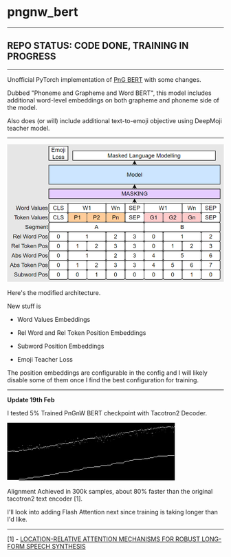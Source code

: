 # pngnw_bert

---

## REPO STATUS: CODE DONE, TRAINING IN PROGRESS

---

Unofficial PyTorch implementation of [PnG BERT](https://arxiv.org/pdf/2103.15060.pdf) with some changes.

Dubbed "Phoneme and Grapheme and Word BERT", this model includes additional word-level embeddings on both grapheme and phoneme side of the model.

Also does (or will) include additional text-to-emoji objective using DeepMoji teacher model.

---

![pre_training_architecture.png](pngnwbert/pre_training_architecture.png)

Here's the modified architecture.

New stuff is

- Word Values Embeddings

- Rel Word and Rel Token Position Embeddings

- Subword Position Embeddings

- Emoji Teacher Loss

The position embeddings are configurable in the config and I will likely disable some of them once I find the best configuration for training.

---

__Update 19th Feb__

I tested 5% Trained PnGnW BERT checkpoint with Tacotron2 Decoder.

![pngnw_bert_tacotron2_alignment.png](pngnwbert/pngnw_bert_tacotron2_alignment.png)

Alignment Achieved in 300k samples, about 80% faster than the original tacotron2 text encoder [1].

I'll look into adding Flash Attention next since training is taking longer than I'd like.

---

[1] - [LOCATION-RELATIVE ATTENTION MECHANISMS FOR ROBUST LONG-FORM
SPEECH SYNTHESIS](https://arxiv.org/pdf/1910.10288.pdf)
